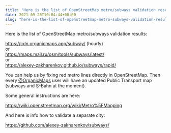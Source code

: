 ```yaml
---
title: 'Here is the list of OpenStreetMap metro/subways validation results'
date: 2021-09-26T10:04:44+00:00
slug: "here-is-the-list-of-openstreetmap-metro-subways-validation-results"
---
```


Here is the list of OpenStreetMap metro/subways validation results:  
  
<https://cdn.organicmaps.app/subway/> (hourly)  
or  
<https://maps.mail.ru/osm/tools/subways/latest/>  
or  
<https://alexey-zakharenkov.github.io/subways/rapid/>  
  
You can help us by fixing red metro lines directly in OpenStreetMap. Then every [@OrganicMaps](https://t.me/OrganicMaps) user will have an updated Public Transport map (subways and S-Bahn at the moment).  
  
Some general instructions are here:  
  
<https://wiki.openstreetmap.org/wiki/Metro%5FMapping>  
  
And here is info how to validate a separate city:   
  
<https://github.com/alexey-zakharenkov/subways/>
